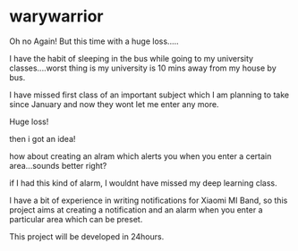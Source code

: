 # warywarrior

Oh no Again!
But this time with a huge loss.....

I have the habit of sleeping in the bus while going to my university classes....worst thing is my university is 10 mins away from my house by bus.

I have missed first class of an important subject which I am planning to take since January and now they wont let me enter any more.

Huge loss!


then i got an idea!

how about creating an alram which alerts you when you enter a certain area...sounds better right?

if I had this kind of alarm, I wouldnt have missed my deep learning class.

I have a bit of experience in writing notifications for Xiaomi MI Band, so this project aims at creating a notification and an alarm when you enter 
a particular area which can be preset.


This project will be developed in 24hours.
